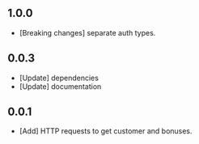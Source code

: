 ## 1.0.0

* [Breaking changes] separate auth types.

## 0.0.3

* [Update] dependencies
* [Update] documentation

## 0.0.1

* [Add] HTTP requests to get customer and bonuses.
